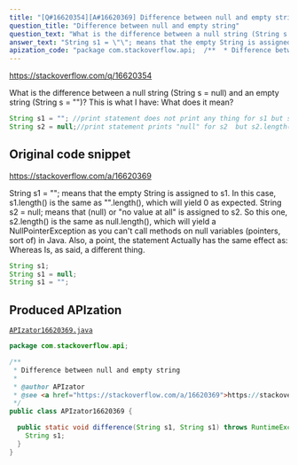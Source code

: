 ```yaml
---
title: "[Q#16620354][A#16620369] Difference between null and empty string"
question_title: "Difference between null and empty string"
question_text: "What is the difference between a null string (String s = null) and an empty string (String s = \"\")? This is what I have: What does it mean?"
answer_text: "String s1 = \"\"; means that the empty String is assigned to s1. In this case, s1.length() is the same as \"\".length(), which will yield 0 as expected. String s2 = null; means that (null) or \"no value at all\" is assigned to s2.  So this one, s2.length() is the same as null.length(), which will yield a NullPointerException as you can't call methods on null variables (pointers, sort of) in Java. Also, a point, the statement Actually has the same effect as: Whereas Is, as said, a different thing."
apization_code: "package com.stackoverflow.api;  /**  * Difference between null and empty string  *  * @author APIzator  * @see <a href=\"https://stackoverflow.com/a/16620369\">https://stackoverflow.com/a/16620369</a>  */ public class APIzator16620369 {    public static void difference(String s1, String s1) throws RuntimeException {     String s1;   } }"
---
```


https://stackoverflow.com/q/16620354

What is the difference between a null string (String s = null) and an empty string (String s = &quot;&quot;)?
This is what I have:
What does it mean?


```java
String s1 = ""; //print statement does not print any thing for s1 but s1.length()=0
String s2 = null;//print statement prints "null" for s2  but s2.length() gives exception
```


## Original code snippet

https://stackoverflow.com/a/16620369

String s1 = &quot;&quot;; means that the empty String is assigned to s1.
In this case, s1.length() is the same as &quot;&quot;.length(), which will yield 0 as expected.
String s2 = null; means that (null) or &quot;no value at all&quot; is assigned to s2.  So this one, s2.length() is the same as null.length(), which will yield a NullPointerException as you can&#x27;t call methods on null variables (pointers, sort of) in Java.
Also, a point, the statement
Actually has the same effect as:
Whereas
Is, as said, a different thing.

```java
String s1;
String s1 = null;
String s1 = "";
```

## Produced APIzation

[`APIzator16620369.java`](https://github.com/pasqualesalza/apization-temp-data/raw/master/apizations/java/APIzator16620369.java)

```java
package com.stackoverflow.api;

/**
 * Difference between null and empty string
 *
 * @author APIzator
 * @see <a href="https://stackoverflow.com/a/16620369">https://stackoverflow.com/a/16620369</a>
 */
public class APIzator16620369 {

  public static void difference(String s1, String s1) throws RuntimeException {
    String s1;
  }
}

```